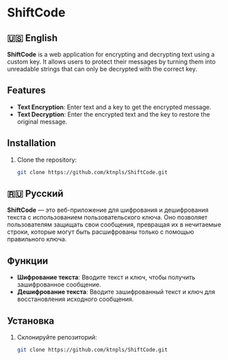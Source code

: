 # ShiftCode

## 🇺🇸 English
**ShiftCode** is a web application for encrypting and decrypting text using a custom key. It allows users to protect their messages by turning them into unreadable strings that can only be decrypted with the correct key.

## Features

- **Text Encryption**: Enter text and a key to get the encrypted message.
- **Text Decryption**: Enter the encrypted text and the key to restore the original message.

## Installation

1. Clone the repository:
   ```bash
   git clone https://github.com/ktnpls/ShiftCode.git


## 🇷🇺 Русский
**ShiftCode** — это веб-приложение для шифрования и дешифрования текста с использованием пользовательского ключа. Оно позволяет пользователям защищать свои сообщения, превращая их в нечитаемые строки, которые могут быть расшифрованы только с помощью правильного ключа.

## Функции

- **Шифрование текста**: Вводите текст и ключ, чтобы получить зашифрованное сообщение.
- **Дешифрование текста**: Вводите зашифрованный текст и ключ для восстановления исходного сообщения.

## Установка

1. Склонируйте репозиторий:
   ```bash
   git clone https://github.com/ktnpls/ShiftCode.git
